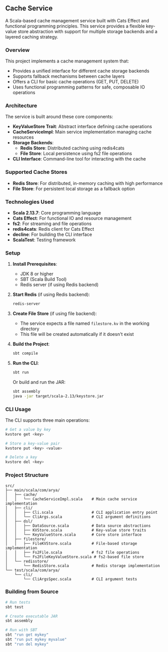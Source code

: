 ## Cache Service

A Scala-based cache management service built with Cats Effect and functional programming principles. This service provides a flexible key-value store abstraction with support for multiple storage backends and a layered caching strategy.

### Overview

This project implements a cache management system that:
- Provides a unified interface for different cache storage backends
- Supports fallback mechanisms between cache layers
- Offers a CLI for basic cache operations (GET, PUT, DELETE)
- Uses functional programming patterns for safe, composable IO operations

### Architecture

The service is built around these core components:

- **KeyValueStore Trait**: Abstract interface defining cache operations
- **CacheServiceImpl**: Main service implementation managing cache resources
- **Storage Backends**:
  - **Redis Store**: Distributed caching using redis4cats
  - **File Store**: Local persistence using fs2 file operations
- **CLI Interface**: Command-line tool for interacting with the cache

### Supported Cache Stores

- **Redis Store**: For distributed, in-memory caching with high performance
- **File Store**: For persistent local storage as a fallback option

### Technologies Used

- **Scala 2.13.7**: Core programming language
- **Cats Effect**: For functional IO and resource management
- **fs2**: For streaming and file operations
- **redis4cats**: Redis client for Cats Effect
- **decline**: For building the CLI interface
- **ScalaTest**: Testing framework

### Setup

1. **Install Prerequisites**:
   - JDK 8 or higher
   - SBT (Scala Build Tool)
   - Redis server (if using Redis backend)

2. **Start Redis** (if using Redis backend):
   ```bash
   redis-server
   ```

3. **Create File Store** (if using file backend):
   - The service expects a file named `filestore.kv` in the working directory
   - This file will be created automatically if it doesn't exist

4. **Build the Project**:
   ```bash
   sbt compile
   ```

5. **Run the CLI**:
   ```bash
   sbt run
   ```
   Or build and run the JAR:
   ```bash
   sbt assembly
   java -jar target/scala-2.13/keystore.jar
   ```

### CLI Usage

The CLI supports three main operations:

```bash
# Get a value by key
kvstore get <key>

# Store a key-value pair
kvstore put <key> <value>

# Delete a key
kvstore del <key>
```

### Project Structure

```
src/
├── main/scala/com/arya/
│   ├── cache/
│   │   └── CacheServiceImpl.scala    # Main cache service implementation
│   ├── cli/
│   │   ├── Cli.scala                 # CLI application entry point
│   │   └── CliArgs.scala             # CLI argument definitions
│   ├── dsl/
│   │   ├── DataSource.scala          # Data source abstractions
│   │   ├── KVStore.scala             # Key-value store traits
│   │   └── KeyValueStore.scala       # Core store interface
│   ├── filestore/
│   │   ├── FileKVStore.scala         # File-based storage implementation
│   │   ├── Fs2File.scala             # fs2 file operations
│   │   └── Fs2FileKeyValueStore.scala # fs2-based file store
│   └── redisstore/
│       └── RedisStore.scala          # Redis storage implementation
└── test/scala/com/arya/
    └── cli/
        └── CliArgsSpec.scala         # CLI argument tests
```

### Building from Source

```bash
# Run tests
sbt test

# Create executable JAR
sbt assembly

# Run with SBT
sbt "run get mykey"
sbt "run put mykey myvalue"
sbt "run del mykey"
```
